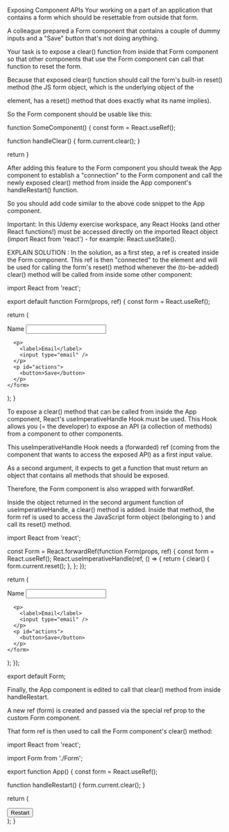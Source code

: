 Exposing Component APIs
Your working on a part of an application that contains a form which should be resettable from outside that form.

A colleague prepared a Form component that contains a couple of dummy inputs and a "Save" button that's not doing anything.

Your task is to expose a clear() function from inside that Form component so that other components that use the Form component can call that function to reset the form.

Because that exposed clear() function should call the form's built-in reset() method (the JS form object, which is the underlying object of the <form> element, has a reset() method that does exactly what its name implies).

So the Form component should be usable like this:

function SomeComponent() {
const form = React.useRef();

function handleClear() {
form.current.clear();
}

return <Form ref={form}/>
}

After adding this feature to the Form component you should tweak the App component to establish a "connection" to the Form component and call the newly exposed clear() method from inside the App component's handleRestart() function.

So you should add code similar to the above code snippet to the App component.

Important: In this Udemy exercise workspace, any React Hooks (and other React functions!) must be accessed directly on the imported React object (import React from 'react') - for example: React.useState().

EXPLAIN SOLUTION :
In the solution, as a first step, a ref is created inside the Form component. This ref is then "connected" to the <form> element and will be used for calling the form's reset() method whenever the (to-be-added) clear() method will be called from inside some other component:

import React from 'react';

export default function Form(props, ref) {
const form = React.useRef();

return (

<form ref={form}>
<p>
<label>Name</label>
<input type="text" />
</p>

      <p>
        <label>Email</label>
        <input type="email" />
      </p>
      <p id="actions">
        <button>Save</button>
      </p>
    </form>

);
}

To expose a clear() method that can be called from inside the App component, React's useImperativeHandle Hook must be used. This Hook allows you (= the developer) to expose an API (a collection of methods) from a component to other components.

This useImperativeHandle Hook needs a (forwarded) ref (coming from the component that wants to access the exposed API) as a first input value.

As a second argument, it expects to get a function that must return an object that contains all methods that should be exposed.

Therefore, the Form component is also wrapped with forwardRef.

Inside the object returned in the second argument function of useImperativeHandle, a clear() method is added. Inside that method, the form ref is used to access the JavaScript form object (belonging to <form>) and call its reset() method.

import React from 'react';

const Form = React.forwardRef(function Form(props, ref) {
const form = React.useRef();
React.useImperativeHandle(ref, () => {
return {
clear() {
form.current.reset();
},
};
});

return (

<form ref={form}>
<p>
<label>Name</label>
<input type="text" />
</p>

      <p>
        <label>Email</label>
        <input type="email" />
      </p>
      <p id="actions">
        <button>Save</button>
      </p>
    </form>

);
});

export default Form;

Finally, the App component is edited to call that clear() method from inside handleRestart.

A new ref (form) is created and passed via the special ref prop to the custom Form component.

That form ref is then used to call the Form component's clear() method:

import React from 'react';

import Form from './Form';

export function App() {
const form = React.useRef();

function handleRestart() {
form.current.clear();
}

return (

<div id="app">
<button onClick={handleRestart}>Restart</button>
<Form ref={form} />
</div>
);
}
